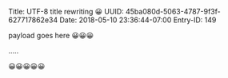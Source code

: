 Title: UTF-8 title rewriting 😀
UUID: 45ba080d-5063-4787-9f3f-627717862e34
Date: 2018-05-10 23:36:44-07:00
Entry-ID: 149

payload goes here
😀😀😀


.....

😀😀😀😀😀

